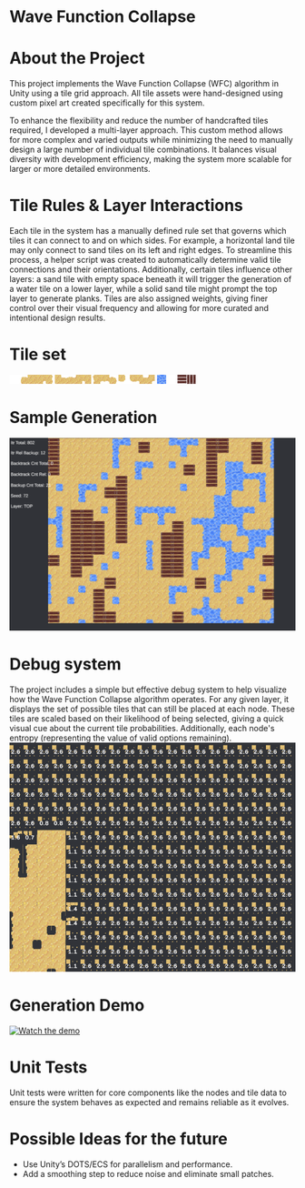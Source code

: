 Wave Function Collapse
========================

# About the Project

This project implements the Wave Function Collapse (WFC) algorithm in Unity using a tile grid approach. All tile assets were hand-designed using custom pixel art created specifically for this system.

To enhance the flexibility and reduce the number of handcrafted tiles required, I developed a multi-layer approach. This custom method allows for more complex and varied outputs while minimizing the need to manually design a large number of individual tile combinations. It balances visual diversity with development efficiency, making the system more scalable for larger or more detailed environments.

# Tile Rules & Layer Interactions
Each tile in the system has a manually defined rule set that governs which tiles it can connect to and on which sides. For example, a horizontal land tile may only connect to sand tiles on its left and right edges. To streamline this process, a helper script was created to automatically determine valid tile connections and their orientations. Additionally, certain tiles influence other layers: a sand tile with empty space beneath it will trigger the generation of a water tile on a lower layer, while a solid sand tile might prompt the top layer to generate planks. Tiles are also assigned weights, giving finer control over their visual frequency and allowing for more curated and intentional design results.

# Tile set
![Middle TileSet](Assets/Materials/Mid%20Tiles/landTileMap.png "Middle TileSet")
![Bot TileSet](Assets/Materials/Bot%20Tiles/bottomTileMap.png "Bot TileSet")
![Top TileSet](Assets/Materials/Top%20Tiles/TopTileMap.png "Top TileSet")

# Sample Generation
![Sample Generation](ImageVideos/FinalGeneration.png "Sample Generation")

# Debug system
The project includes a simple but effective debug system to help visualize how the Wave Function Collapse algorithm operates. For any given layer, it displays the set of possible tiles that can still be placed at each node. These tiles are scaled based on their likelihood of being selected, giving a quick visual cue about the current tile probabilities. Additionally, each node's entropy (representing the value of valid options remaining).
![Sample Debug](ImageVideos/debugSystem.png "Sample Debug")

# Generation Demo
[![Watch the demo](https://img.youtube.com/vi/TCJ5kTIdp04/0.jpg)](https://www.youtube.com/watch?v=TCJ5kTIdp04)

# Unit Tests
Unit tests were written for core components like the nodes and tile data to ensure the system behaves as expected and remains reliable as it evolves.

# Possible Ideas for the future
- Use Unity’s DOTS/ECS for parallelism and performance.
- Add a smoothing step to reduce noise and eliminate small patches.

